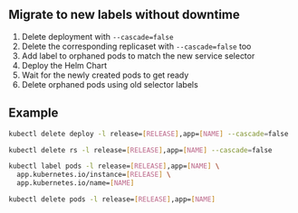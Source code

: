 ## Migrate to new labels without downtime

1. Delete deployment with `--cascade=false`
2. Delete the corresponding replicaset with `--cascade=false` too
3. Add label to orphaned pods to match the new service selector
4. Deploy the Helm Chart
5. Wait for the newly created pods to get ready
6. Delete orphaned pods using old selector labels


## Example
```bash
kubectl delete deploy -l release=[RELEASE],app=[NAME] --cascade=false
```
```bash
kubectl delete rs -l release=[RELEASE],app=[NAME] --cascade=false
```
```bash
kubectl label pods -l release=[RELEASE],app=[NAME] \
  app.kubernetes.io/instance=[RELEASE] \
  app.kubernetes.io/name=[NAME]
```
```bash
kubectl delete pods -l release=[RELEASE],app=[NAME]
```
